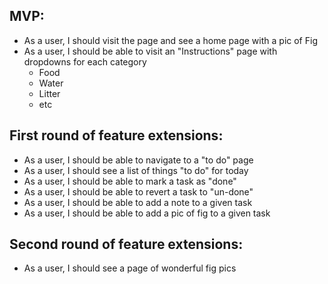 ## MVP:

- As a user, I should visit the page and see a home page with a pic of Fig
- As a user,  I should be able to visit an "Instructions" page with dropdowns for each category
	- Food
	- Water
	- Litter
	- etc


## First round of feature extensions:

- As a user, I should be able to navigate to a "to do" page
- As a user, I should see a list of things "to do" for today
- As a user, I should be able to mark a task as "done" 
- As a user, I should be able to revert a task to "un-done"
- As a user, I should be able to add a note to a given task
- As a user, I should be able to add a pic of fig to a given task


## Second round of feature extensions:

- As a user, I should see a page of wonderful fig pics